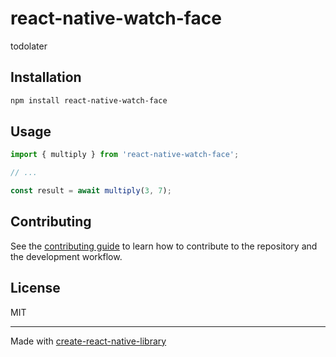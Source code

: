 # react-native-watch-face

todolater

## Installation

```sh
npm install react-native-watch-face
```

## Usage

```js
import { multiply } from 'react-native-watch-face';

// ...

const result = await multiply(3, 7);
```

## Contributing

See the [contributing guide](CONTRIBUTING.md) to learn how to contribute to the repository and the development workflow.

## License

MIT

---

Made with [create-react-native-library](https://github.com/callstack/react-native-builder-bob)
